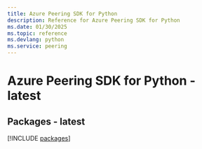 ```yaml
---
title: Azure Peering SDK for Python
description: Reference for Azure Peering SDK for Python
ms.date: 01/30/2025
ms.topic: reference
ms.devlang: python
ms.service: peering
---
```

# Azure Peering SDK for Python - latest
## Packages - latest
[!INCLUDE [packages](peering-index.md)]